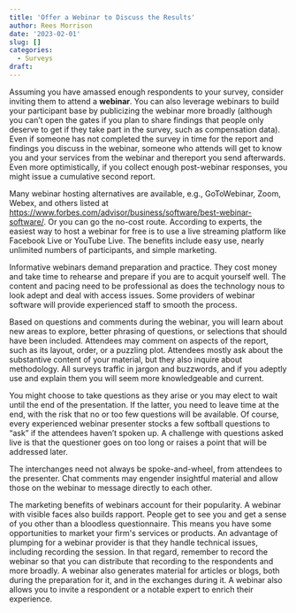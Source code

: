 ```yaml
---
title: 'Offer a Webinar to Discuss the Results'
author: Rees Morrison
date: '2023-02-01'
slug: []
categories:
  - Surveys
draft: 
---
```


Assuming you have amassed enough respondents to your survey, consider inviting them to attend a **webinar**.  You can also leverage webinars to build your participant base by publicizing the webinar more broadly (although you can’t open the gates if you plan to share findings that people only deserve to get if they take part in the survey, such as compensation data).  Even if someone has not completed the survey in time for the report and findings you discuss in the webinar, someone who attends will get to know you and your services from the webinar and thereport you send afterwards. Even more optimistically, if you collect enough post-webinar responses, you might issue a cumulative second report.

Many webinar hosting alternatives are available, e.g., GoToWebinar, Zoom, Webex, and others listed at https://www.forbes.com/advisor/business/software/best-webinar-software/.  Or you can go the no-cost route.  According to experts, the easiest way to host a webinar for free is to use a live streaming platform like Facebook Live or YouTube Live. The benefits include easy use, nearly unlimited numbers of participants, and simple marketing.

Informative webinars demand preparation and practice.  They cost money and take time to rehearse and prepare if you are to acquit yourself well.  The content and pacing need to be professional as does the technology nous to look adept and deal with access issues.  Some providers of webinar software will provide experienced staff to smooth the process.

Based on questions and comments during the webinar, you will learn about new areas to explore, better phrasing of questions, or selections that should have been included.  Attendees may comment on aspects of the report, such as its layout, order, or a puzzling plot.   Attendees mostly ask about the substantive content of your material, but they also inquire about methodology.  All surveys traffic in jargon and buzzwords, and if you adeptly use and explain them you will seem more knowledgeable and current.

You might choose to take questions as they arise or you may elect to wait until the end of the presentation.  If the latter, you need to leave time at the end, with the risk that no or too few questions will be available.   Of course, every experienced webinar presenter stocks a few softball questions to “ask” if the attendees haven’t spoken up.  A challenge with questions asked live is that the questioner goes on too long or raises a point that will be addressed later.

The interchanges need not always be spoke-and-wheel, from attendees to the presenter.  Chat comments may engender insightful material and allow those on the webinar to message directly to each other.  

The marketing benefits of webinars account for their popularity.  A webinar with visible faces also builds rapport. People get to see you and get a sense of you other than a bloodless questionnaire. This means you have some opportunities to market your firm's services or products. An advantage of plumping for a webinar provider is that they handle technical issues, including recording the session.  In that regard, remember to record the webinar so that you can distribute that recording to the respondents and more broadly.  A webinar also generates material for articles or blogs, both during the preparation for it, and in the exchanges during it. A webinar also allows you to invite a respondent or a notable expert to enrich their experience.  

<!-- End of post -->

